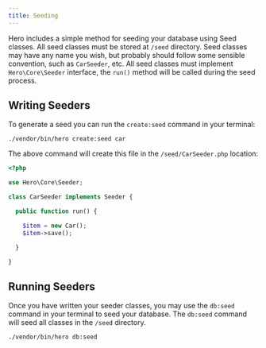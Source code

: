 ```yaml
---
title: Seeding
---
```


Hero includes a simple method for seeding your database using Seed classes. All seed classes must be stored at `/seed` directory.
Seed classes may have any name you wish, but probably should follow some sensible convention, such as `CarSeeder`, etc.
All seed classes must implement `Hero\Core\Seeder` interface, the `run()` method will be called during the seed process.

## Writing Seeders

To generate a seed you can run the `create:seed` command in your terminal:

    ./vendor/bin/hero create:seed car
    
The above command will create this file in the `/seed/CarSeeder.php` location:

```php
<?php

use Hero\Core\Seeder;

class CarSeeder implements Seeder {

  public function run() {

    $item = new Car();
    $item->save();

  }

}
```

## Running Seeders

Once you have written your seeder classes, you may use the `db:seed` command in your terminal to seed your database. The `db:seed` command will seed all classes in the `/seed` directory.

    ./vendor/bin/hero db:seed
    